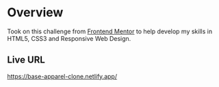 # Overview
Took on this challenge from <a href="https://frontendmentor.io">Frontend Mentor</a> to help develop my skills in HTML5, CSS3 and Responsive Web Design. 

## Live URL
https://base-apparel-clone.netlify.app/

